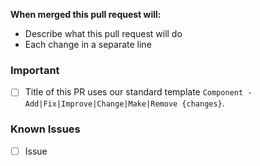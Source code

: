 **When merged this pull request will:**
- Describe what this pull request will do
- Each change in a separate line

### Important
- [ ] Title of this PR uses our standard template `Component - Add|Fix|Improve|Change|Make|Remove {changes}`.

<!-- Known issues that need to be addressed -->
### Known Issues
- [ ] Issue